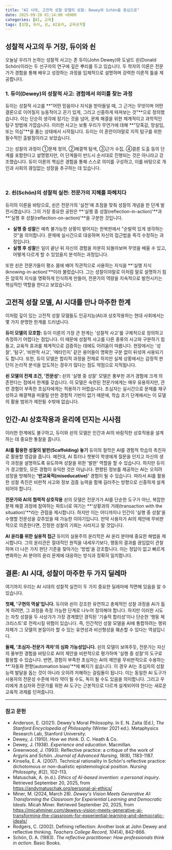 ```yaml
---
title: "AI 시대, 고전적 성찰 모델의 성찰: Dewey와 Schön을 중심으로"
date: 2025-09-20 01:14:00 +0900
categories: [AI, 교육]
tags: [성찰, 듀이, 쇤, AI윤리, 교육공학]
---
```


## 성찰적 사고의 두 거장, 듀이와 쇤

오늘날 우리가 논하는 성찰적 사고는 존 듀이(John Dewey)와 도널드 쇤(Donald Schön)이라는 두 선구자의 연구에 깊은 뿌리를 두고 있습니다. 두 학자의 이론은 전문가가 경험을 통해 배우고 성장하는 과정을 입체적으로 설명하며 강력한 이론적 틀을 제공합니다.


### 1. 듀이(Dewey)의 성찰적 사고: 경험에서 의미를 찾는 과정

듀이는 성찰적 사고를 **"어떤 믿음이나 지식을 받아들일 때, 그 근거는 무엇이며 어떤 결론으로 이어질지 능동적이고 끈기 있게, 그리고 신중하게 따져보는 것"**으로 정의했습니다. 이는 단순히 생각에 잠기는 것을 넘어, 문제 해결을 위한 체계적이고 과학적인 탐구 방법에 가깝습니다. 이러한 사고는 보통 우리가 무언가에 대해 **"당혹감, 망설임, 또는 의심"**을 품는 상태에서 시작됩니다. 듀이는 이 혼란이야말로 지적 탐구를 위한 필수적인 출발점이라고 보았습니다.

그는 성찰의 과정이 ①문제 정의, ②해결책 탐색, ③근거 수집, ④결론 도출 등의 단계를 포함한다고 설명했지만, 이 단계들이 반드시 순서대로 진행되는 것은 아니라고 강조했습니다. 듀이 이론의 핵심은 경험을 통해 스스로 의미를 구성하고, 이를 바탕으로 개인과 사회의 끊임없는 성장을 추구하는 데 있습니다.

<br>

### 2. 쇤(Schön)의 성찰적 실천: 전문가의 지혜를 파헤치다

듀이의 이론을 바탕으로, 쇤은 전문가의 '실천'에 초점을 맞춰 성찰의 개념을 한 단계 발전시켰습니다. 그의 가장 중요한 공헌은 **'실행 중 성찰(reflection-in-action)'**과 **'실행 후 성찰(reflection-on-action)'**을 구분한 것입니다.

* **실행 중 성찰**은 예측 불가능한 상황이 벌어지는 한복판에서 "순발력 있게 생각하는 것"을 의미합니다. 문제에 실시간으로 대응하며 자신의 접근법을 즉각 수정하는 과정입니다.
* **실행 후 성찰**은 일이 끝난 뒤 자신의 경험을 차분히 되돌아보며 무엇을 배울 수 있고, 어떻게 다르게 할 수 있었을지 분석하는 과정입니다.

또한 쇤은 전문가들이 평소 몸에 배어 직관적으로 사용하는 지식을 **'실행 지식(knowing-in-action)'**이라 불렀습니다. 그는 성찰이야말로 이처럼 말로 설명하기 힘든 암묵적 지식을 명확하게 인식하게 만들어, 전문가의 역량을 지속적으로 발전시키는 핵심적인 역할을 한다고 보았습니다.


## 고전적 성찰 모델, AI 시대를 만나 마주한 한계

이처럼 깊이 있는 고전적 성찰 모델들도 인공지능(AI)과 상호작용하는 현대 사회에서는 몇 가지 분명한 한계를 드러냅니다.

**듀이 모델의 모호함:** 듀이 이론의 가장 큰 한계는 '성찰적 사고'를 구체적으로 정의하고 측정하기 어렵다는 점입니다. 이 때문에 성찰적 사고를 다른 종류의 사고와 구분하기 힘들고, 교육적 효과를 체계적으로 검증하는 데에도 어려움이 따릅니다. 현장에서는 '성찰', '탐구', '비판적 사고', '메타인지' 같은 용어들이 명확한 구분 없이 뒤섞여 사용되기도 합니다. 또한, 듀이 모델은 합리적 과정을 전제로 하지만 실제 상황에서는 감정적 판단이 논리적 분석을 압도하는 경우가 많다는 점도 약점으로 지적됩니다.

**쇤 모델의 전제 조건, '전문성':** 쇤의 '실행 중 성찰' 모델은 풍부한 과거 경험에 크게 의존한다는 점에서 한계를 갖습니다. 이 모델은 숙련된 전문가에게는 매우 유용하지만, 관련 경험이 부족한 초심자에게는 적용하기 어렵습니다. 초심자는 실시간으로 문제를 재구성하고 해결책을 떠올릴 만한 경험적 기반이 없기 때문에, 학습 초기 단계에서는 이 모델의 활용 범위가 제한될 수밖에 없습니다.


## 인간-AI 상호작용과 윤리에 던지는 시사점

이러한 한계에도 불구하고, 듀이와 쇤의 모델은 인간과 AI의 바람직한 상호작용을 설계하는 데 중요한 통찰을 줍니다.

**AI를 활용한 성찰의 발판(Scaffolding) 놓기**
듀이의 철학은 AI를 경험적 학습의 촉진자로 활용할 영감을 줍니다. 예컨대, AI 튜터나 챗봇이 학생에게 질문을 던지고 자신의 생각 과정을 설명하도록 유도하며 성찰을 위한 '발판' 역할을 할 수 있습니다. 하지만 듀이가 경고했듯, 모든 경험이 유익한 것은 아닙니다. 편향된 정보를 제공하는 AI는 오히려 성장을 방해하는 **'반교육적(miseducative)'** 경험이 될 수 있습니다. 따라서 AI를 활용한 성찰 촉진은 비판적 사고와 정보 검증 능력을 함께 길러주는 방향으로 신중하게 설계되어야 합니다.

**전문가와 AI의 협력적 상호작용**
쇤의 모델은 전문가가 AI를 단순한 도구가 아닌, 복잡한 문제 해결 과정에 참여하는 파트너로 여기는 **'상황과의 거래(transaction with the situation)'**라는 관점을 제시합니다. 하지만 이는 어디까지나 인간이 '실행 중 성찰'을 수행할 전문성을 갖추었을 때 가능한 이야기입니다. 만약 사용자가 AI의 제안에 무비판적으로 의존한다면, 진정한 성찰의 기회는 사라지고 말 것입니다.

**AI 윤리를 위한 실용적 접근**
듀이의 실용주의 윤리학은 AI 윤리 분야에 중요한 해법을 제시합니다. 그의 윤리관은 절대적인 원칙을 내세우기보다, 행동의 결과를 끊임없이 관찰하며 더 나은 가치 판단 기준을 찾아가는 '방법'을 강조합니다. 이는 정답이 없고 빠르게 변화하는 AI 분야의 윤리 문제에 대응하는 방식과 정확히 일치합니다.


## 결론: AI 시대, 성찰이 마주한 두 가지 딜레마

여기까지 우리는 AI 시대의 성찰적 실천이 두 가지 중요한 딜레마에 직면해 있음을 알 수 있습니다.

**첫째, '구현의 역설'입니다.**
듀이와 쇤이 강조한 유연하고 총체적인 성찰 과정을 AI가 돕게 하려면, 그 과정을 측정 가능한 단계로 나누어 정의해야 합니다. 하지만 이러한 시도는 자칫 성찰을 두 사상가가 가장 경계했던 경직된 '기술적 합리성'이나 단순한 '행동 체크리스트'로 전락시킬 위험이 있습니다. 즉, 인간적인 성찰 모델을 AI에 통합하려는 행위 자체가 그 모델의 본질이라 할 수 있는 유연성과 비선형성을 훼손할 수 있다는 역설입니다.

**둘째, '초심자-전문가 격차'의 심화 가능성입니다.**
쇤의 모델이 보여주듯, 전문가는 자신의 풍부한 경험을 바탕으로 AI의 제안을 비판적으로 평가하며 '실행 중 성찰'의 도구로 활용할 수 있습니다. 반면, 경험이 부족한 초심자는 AI의 제안을 무비판적으로 수용하는 **'자동화 편향(automation bias)'**에 빠지기 쉽습니다. 이 경우 AI는 초심자의 성찰 능력 발달을 돕는 것이 아니라 오히려 저해하는 걸림돌이 됩니다. 이는 동일한 AI 도구가 사용자의 전문성 수준에 따라 약이 될 수도, 독이 될 수도 있음을 의미합니다. 그리고 우리에게 초심자와 전문가를 위한 AI 도구는 근본적으로 다르게 설계되어야 한다는 새로운 교육적 과제를 던져줍니다.

---

### 참고 문헌

* Anderson, E. (2021). Dewey's Moral Philosophy. In E. N. Zalta (Ed.), *The Stanford Encyclopedia of Philosophy* (Winter 2021 ed.). Metaphysics Research Lab, Stanford University.
* Dewey, J. (1910). *How we think*. D. C. Heath & Co.
* Dewey, J. (1938). *Experience and education*. Macmillan.
* Greenwood, J. (1993). Reflective practice: a critique of the work of Argyris and Schön. *Journal of Advanced Nursing, 18*(8), 1183-1187.
* Kinsella, E. A. (2007). Technical rationality in Schön's reflective practice: dichotomous or non-dualistic epistemological position. *Nursing Philosophy, 8*(2), 102–113.
* Matuschak, A. (n.d.). *Ethics of AI-based invention: a personal inquiry*. Retrieved September 20, 2025, from https://andymatuschak.org/personal-ai-ethics/
* Miner, M. (2024, March 28). *Dewey's Vision Meets Generative AI: Transforming the Classroom for Experiential Learning and Democratic Ideals*. Micah Miner. Retrieved September 20, 2025, from https://micahminer.com/deweys-vision-meets-generative-ai-transforming-the-classroom-for-experiential-learning-and-democratic-ideals/
* Rodgers, C. (2002). Defining reflection: Another look at John Dewey and reflective thinking. *Teachers College Record, 104*(4), 842–866.
* Schön, D. A. (1983). *The reflective practitioner: How professionals think in action*. Basic Books.
